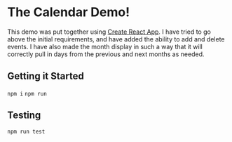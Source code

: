 # The Calendar Demo!
This demo was put together using [Create React App](https://github.com/facebook/create-react-app). I have tried to go above the initial requirements, and have added the ability to add and delete events. I have also made the month display in such a way that it will correctly pull in days from the previous and next months as needed. 

## Getting it Started
```npm i```
```npm run```

## Testing
```npm run test```